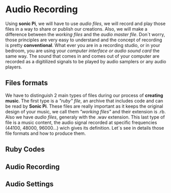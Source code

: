 # Audio Recording

Using **sonic Pi**, we will have to use *audio files*, we will record and play those files in a way to share or publish our creations. Also, we will make a difference between the *working files* and the *audio master file*. Don´t worry, those principles are very easy to understand and the concept of recording is pretty **conventional**. What ever you are in a recording studio, or in your bedroom, you are using your *computer interface or audio sound card* the same way. The sound that comes in and comes out of your computer are recorded as a digitilized signals to be played by audio samplers or any audio players.

## Files formats

We have to distinguish 2 main types of files during our process of **creating music**. The first type is a *"ruby" file*, an archive that includes code and can be read by **Sonic Pi**. These files are really important as it keeps the original design of your music, we call them *"working files"* and their extension is .rb. Also we have *audio files*, generaly with the .wav extension. This last type of file is a music content, the audio signal recorded at specific frequencies (44100, 48000, 96000...) wich gives its definition. Let´s see in details those file formats and how to produce them.

## Ruby Codes



## Audio Recording


## Audio Settings

